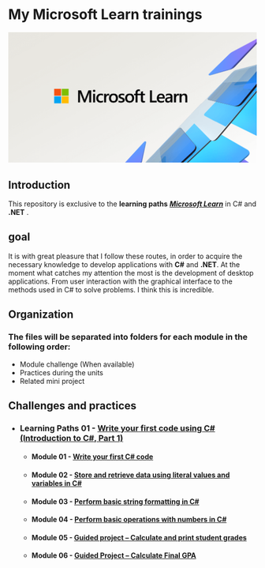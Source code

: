 # My Microsoft Learn trainings

<img alt="C# and .NET logo" src="img\microsoft_learn.png"/>

## Introduction

This repository is exclusive to the **learning paths** <a href="https://learn.microsoft.com/pt-br/training/">***Microsoft Learn***</a> in C# and **.NET** .

## goal

It is with great pleasure that I follow these routes, in order to acquire the necessary knowledge to develop applications with **C#** and **.NET**.
At the moment what catches my attention the most is the development of desktop applications. From user interaction with the graphical interface to the methods used in C# to solve problems. I think this is incredible.

## Organization

### The files will be separated into folders for each module in the following order:

- Module challenge (When available)
- Practices during the units
- Related mini project

## Challenges and practices

- ### Learning Paths 01 - [Write your first code using C# (Introduction to C#, Part 1)](./Learning-path-01/)
    - #### Module 01 - [Write your first C# code](./Learning-path-01/Module-01/)
    - #### Module 02 - [Store and retrieve data using literal values and variables in C#](./Learning-path-01/Module-02/)
    - #### Module 03 - [Perform basic string formatting in C#](./Learning-path-01/Module-03/)
    - #### Module 04 - [Perform basic operations with numbers in C#](./Learning-path-01/Module-04/)
    - #### Module 05 - [Guided project – Calculate and print student grades](./Learning-path-01/Module-05/)
    - #### Module 06 - [Guided Project – Calculate Final GPA](./Learning-path-01/Module-06/)
